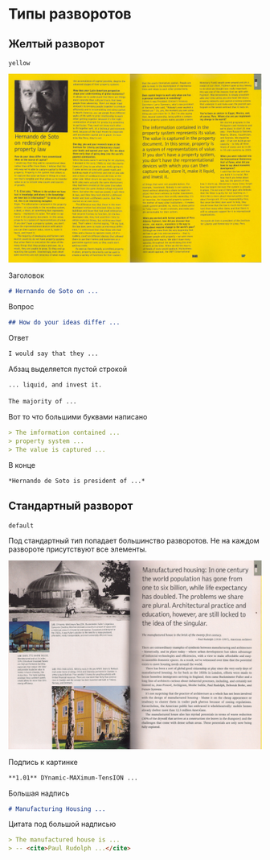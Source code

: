 # Типы разворотов

## Желтый разворот
```
yellow
```

![](https://raw.githubusercontent.com/destroytheimage/submarine_MT/develop/Spreads/024eng.jpg)

Заголовок
```md
# Hernando de Soto on ...
```

Вопрос
```md
## How do your ideas differ ...
```

Ответ
```md
I would say that they ...
```

Абзац выделяется пустой строкой
```md
... liquid, and invest it.

The majority of ...
```

Вот то что большими буквами написано
```md
> The imformation contained ...
> property system ...
> The value is captured ...
```

В конце
```md
*Hernando de Soto is president of ...*
```

## Стандартный разворот
```
default
```
Под стандартный тип попадает большинство разворотов.
Не на каждом развороте присутствуют все элементы.

![](https://raw.githubusercontent.com/destroytheimage/submarine_MT/develop/Spreads/019eng.jpg)

Подпись к картинке
```md
**1.01** DYnamic-MAXimum-TensION ...
```

Большая надпись
```md
# Manufacturing Housing ...
```

Цитата под большой надписью
```md
> The manufactured house is ...
> -- <cite>Paul Rudolph ...</cite>
```
